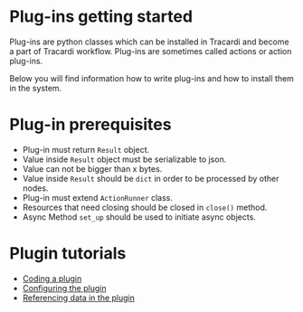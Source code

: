 # Plug-ins getting started

Plug-ins are python classes which can be installed in Tracardi and become a part of Tracardi workflow.
Plug-ins are sometimes called actions or action plug-ins.

Below you will find information how to write plug-ins and how to install them in the system.

# Plug-in prerequisites

* Plug-in must return `Result` object. 
* Value inside `Result` object must be serializable to json.
* Value can not be bigger than x bytes.
* Value inside `Result` should be `dict` in order to be processed by other nodes.
* Plug-in must extend `ActionRunner` class.
* Resources that need closing should be closed in `close()` method.
* Async Method `set_up` should be used to initiate async objects.

# Plugin tutorials

* [Coding a plugin](part/part1.md)
* [Configuring the plugin](part/part2.md)
* [Referencing data in the plugin](part/part3.md)